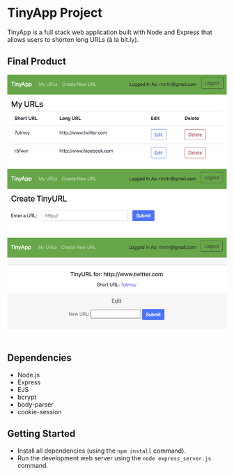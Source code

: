 # TinyApp Project

TinyApp is a full stack web application built with Node and Express that allows users to shorten long URLs (à la bit.ly).

## Final Product

!["Screenshot of URLs page"](https://github.com/rtnrtn/tinyapp/blob/eb4caa55ec3cba311a608846b9e299e336f73ee9/docs/urls-page.png?raw=true)
!["Screenshot of Create new shortened URL page"](https://github.com/rtnrtn/tinyapp/blob/eb4caa55ec3cba311a608846b9e299e336f73ee9/docs/urls-new-page.png?raw=true)
!["Screenshot of shortened URL details page where URL can be edited"](https://github.com/rtnrtn/tinyapp/blob/eb4caa55ec3cba311a608846b9e299e336f73ee9/docs/urls-edit-page.png?raw=true)

## Dependencies

- Node.js
- Express
- EJS
- bcrypt
- body-parser
- cookie-session

## Getting Started

- Install all dependencies (using the `npm install` command).
- Run the development web server using the `node express_server.js` command.